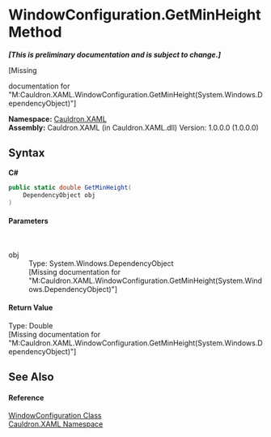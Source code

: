 # WindowConfiguration.GetMinHeight Method 
 _**\[This is preliminary documentation and is subject to change.\]**_

\[Missing <summary> documentation for "M:Cauldron.XAML.WindowConfiguration.GetMinHeight(System.Windows.DependencyObject)"\]

**Namespace:**&nbsp;<a href="N_Cauldron_XAML">Cauldron.XAML</a><br />**Assembly:**&nbsp;Cauldron.XAML (in Cauldron.XAML.dll) Version: 1.0.0.0 (1.0.0.0)

## Syntax

**C#**<br />
``` C#
public static double GetMinHeight(
	DependencyObject obj
)
```


#### Parameters
&nbsp;<dl><dt>obj</dt><dd>Type: System.Windows.DependencyObject<br />\[Missing <param name="obj"/> documentation for "M:Cauldron.XAML.WindowConfiguration.GetMinHeight(System.Windows.DependencyObject)"\]</dd></dl>

#### Return Value
Type: Double<br />\[Missing <returns> documentation for "M:Cauldron.XAML.WindowConfiguration.GetMinHeight(System.Windows.DependencyObject)"\]

## See Also


#### Reference
<a href="T_Cauldron_XAML_WindowConfiguration">WindowConfiguration Class</a><br /><a href="N_Cauldron_XAML">Cauldron.XAML Namespace</a><br />